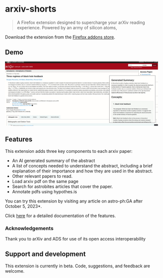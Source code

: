 # arxiv-shorts

>A Firefox extension designed to supercharge your arXiv reading experience. Powered by an army of silicon atoms,

Download the extension from the [Firefox addons store](https://addons.mozilla.org/en-US/firefox/addon/arxiv-shorts/).


## Demo
![](arxiv-shorts-demo3.gif)


## Features
This extension adds three key components to each arxiv paper:
- An AI generated summary of the abstract
- A list of concepts needed to understand the abstract, including a brief explanation of their importance and how they are used in the abstract.
- Other relevant papers to read.
- Load arxiv pdf on the same page
- Search for astrobites articles that cover the paper.
- Annotate pdfs using hypothes.is

You can try this extension by visiting any article on astro-ph:GA after October 5, 2023*.

Click [here](features.md) for a detailed documentation of the features.


### Acknowledgements 
Thank you to arXiv and ADS for use of its open access interoperability




## Support and development
This extension is currently in beta. Code, suggestions, and feedback are welcome.
